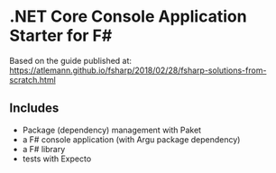 # .NET Core Console Application Starter for F\#

Based on the guide published at:
https://atlemann.github.io/fsharp/2018/02/28/fsharp-solutions-from-scratch.html

## Includes

* Package (dependency) management with Paket
* a F# console application (with Argu package dependency)
* a F# library
* tests with Expecto
